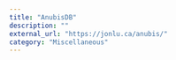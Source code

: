 ```yaml
---
title: "AnubisDB"
description: ""
external_url: "https://jonlu.ca/anubis/"
category: "Miscellaneous"
---
```

